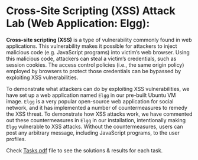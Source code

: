 # Cross-Site Scripting (XSS) Attack Lab (Web Application: Elgg):

**Cross-site scripting (XSS)** is a type of vulnerability commonly found in web applications. This vulnerability makes it possible for attackers to inject malicious code (e.g. JavaScript programs) into victim’s web browser. Using this malicious code, attackers can steal a victim’s credentials, such as session cookies. The access control policies (i.e., the same origin policy) employed by browsers to protect those credentials can be bypassed by exploiting XSS vulnerabilities.

To demonstrate what attackers can do by exploiting XSS vulnerabilities, we have set up a web application named `Elgg` in our pre-built Ubuntu VM image. `Elgg` is a very popular open-source web application for social network, and it has implemented a number of countermeasures to remedy the XSS threat. To demonstrate how XSS attacks work, we have commented out these countermeasures in `Elgg` in our installation, intentionally making `Elgg` vulnerable to XSS attacks. Without the countermeasures, users can post any arbitrary message, including JavaScript programs, to the user profiles.

Check [Tasks.pdf](/9-Cross-Site-Scripting-(XSS)/Tasks.pdf) file to see the solutions & results for each task.
